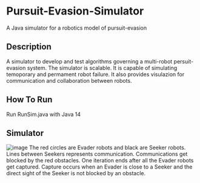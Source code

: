 # Pursuit-Evasion-Simulator
A Java simulator for a robotics model of pursuit-evasion

## Description
A simulator to develop and test algorithms governing a multi-robot persuit-evasion system. The simulator is scalable. It is capable of simulating temoporary and permament robot failure. It also provides visulazion for communication and collaboration between robots.

## How To Run
Run RunSim.java with Java 14

## Simulator
![image](https://user-images.githubusercontent.com/76756708/215230402-404c2f5b-c09f-49a8-ba1f-17bb972ff71b.png)
The red circles are Evader robots and black are Seeker robots. Lines between Seekers represents communication. Communications get blocked by the red obstacles. One iteration ends after all the Evader robots get captured. Capture occurs when an Evader is close to a Seeker and the direct sight of the Seeker is not blocked by an obstacle.

